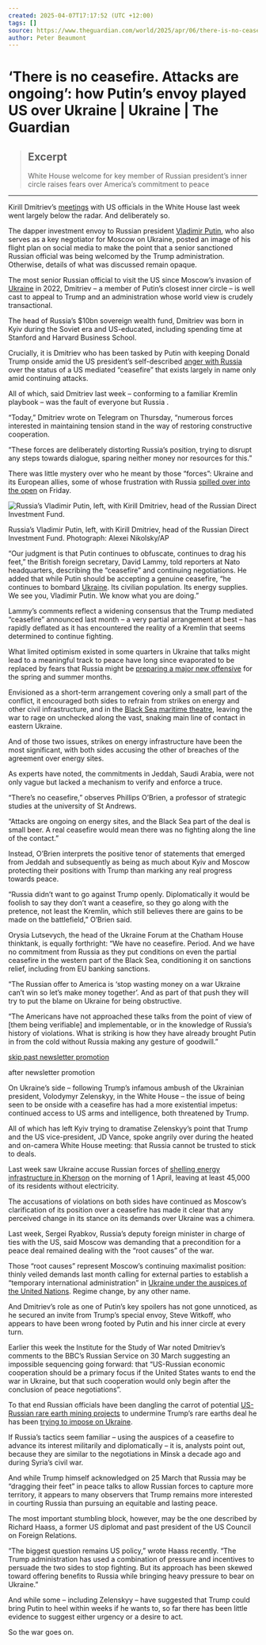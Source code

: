 ```yaml
---
created: 2025-04-07T17:17:52 (UTC +12:00)
tags: []
source: https://www.theguardian.com/world/2025/apr/06/there-is-no-ceasefire-attacks-are-ongoing-how-putins-envoy-played-us-over-ukraine
author: Peter Beaumont
---
```


# ‘There is no ceasefire. Attacks are ongoing’: how Putin’s envoy played US over Ukraine | Ukraine | The Guardian

> ## Excerpt
> White House welcome for key member of Russian president’s inner circle raises fears over America’s commitment to peace

---
Kirill Dmitriev’s [meetings](https://www.theguardian.com/world/2025/apr/03/ukraine-war-briefing-deadly-ballistic-missile-strike-on-zelenskyy-home-town) with US officials in the White House last week went largely below the radar. And deliberately so.

The dapper investment envoy to Russian president [Vladimir Putin](https://www.theguardian.com/world/vladimir-putin), who also serves as a key negotiator for Moscow on Ukraine, posted an image of his flight plan on social media to make the point that a senior sanctioned Russian official was being welcomed by the Trump administration. Otherwise, details of what was discussed remain opaque.

The most senior Russian official to visit the US since Moscow’s invasion of [Ukraine](https://www.theguardian.com/world/ukraine) in 2022, Dmitriev – a member of Putin’s closest inner circle – is well cast to appeal to Trump and an administration whose world view is crudely transactional.

The head of Russia’s $10bn sovereign wealth fund, Dmitriev was born in Kyiv during the Soviet era and US-educated, including spending time at Stanford and Harvard Business School.

Crucially, it is Dmitriev who has been tasked by Putin with keeping Donald Trump onside amid the US president’s self-described [anger with Russia](https://www.theguardian.com/us-news/2025/mar/30/donald-trump-angry-vladimir-putin-ukraine-nbc) over the status of a US mediated “ceasefire” that exists largely in name only amid continuing attacks.

All of which, said Dmitriev last week – conforming to a familiar Kremlin playbook – was the fault of everyone but Russia .

“Today,” Dmitriev wrote on Telegram on Thursday, “numerous forces interested in maintaining tension stand in the way of restoring constructive cooperation.

“These forces are deliberately distorting Russia’s position, trying to disrupt any steps towards dialogue, sparing neither money nor resources for this.”

There was little mystery over who he meant by those “forces”: Ukraine and its European allies, some of whose frustration with Russia [spilled over into the open](https://www.independent.co.uk/news/uk/home-news/david-lammy-nato-russia-marco-rubio-ukraine-b2726864.html) on Friday.

![Russia’s Vladimir Putin, left, with Kirill Dmitriev, head of the Russian Direct Investment Fund.](https://i.guim.co.uk/img/media/542ac024c5c6e60cb58b297e917868abd83bb448/288_140_4550_2934/master/4550.jpg?width=445&dpr=1&s=none&crop=none)

Russia’s Vladimir Putin, left, with Kirill Dmitriev, head of the Russian Direct Investment Fund. Photograph: Alexei Nikolsky/AP

“Our judgment is that Putin continues to obfuscate, continues to drag his feet,” the British foreign secretary, David Lammy, told reporters at Nato headquarters, describing the “ceasefire” and continuing negotiations. He added that while Putin should be accepting a genuine ceasefire, “he continues to bombard [Ukraine](https://www.theguardian.com/world/ukraine). Its civilian population. Its energy supplies. We see you, Vladimir Putin. We know what you are doing.”

Lammy’s comments reflect a widening consensus that the Trump mediated “ceasefire” announced last month – a very partial arrangement at best – has rapidly deflated as it has encountered the reality of a Kremlin that seems determined to continue fighting.

What limited optimism existed in some quarters in Ukraine that talks might lead to a meaningful track to peace have long since evaporated to be replaced by fears that Russia might be [preparing a major new offensive](https://edition.cnn.com/2025/04/02/europe/putin-russia-spring-conscription-ukraine-intl/index.html) for the spring and summer months.

Envisioned as a short-term arrangement covering only a small part of the conflict, it encouraged both sides to refrain from strikes on energy and other civil infrastructure, and in the [Black Sea maritime theatre](https://www.theguardian.com/world/2025/mar/25/russia-and-ukraine-agree-ceasefire-in-black-sea), leaving the war to rage on unchecked along the vast, snaking main line of contact in eastern Ukraine.

And of those two issues, strikes on energy infrastructure have been the most significant, with both sides accusing the other of breaches of the agreement over energy sites.

As experts have noted, the commitments in Jeddah, Saudi Arabia, were not only vague but lacked a mechanism to verify and enforce a truce.

“There’s no ceasefire,” observes Phillips O’Brien, a professor of strategic studies at the university of St Andrews.

“Attacks are ongoing on energy sites, and the Black Sea part of the deal is small beer. A real ceasefire would mean there was no fighting along the line of the contact.”

Instead, O’Brien interprets the positive tenor of statements that emerged from Jeddah and subsequently as being as much about Kyiv and Moscow protecting their positions with Trump than marking any real progress towards peace.

“Russia didn’t want to go against Trump openly. Diplomatically it would be foolish to say they don’t want a ceasefire, so they go along with the pretence, not least the Kremlin, which still believes there are gains to be made on the battlefield,” O’Brien said.

Orysia Lutsevych, the head of the Ukraine Forum at the Chatham House thinktank, is equally forthright: “We have no ceasefire. Period. And we have no commitment from Russia as they put conditions on even the partial ceasefire in the western part of the Black Sea, conditioning it on sanctions relief, including from EU banking sanctions.

“The Russian offer to America is ‘stop wasting money on a war Ukraine can’t win so let’s make money together’. And as part of that push they will try to put the blame on Ukraine for being obstructive.

“The Americans have not approached these talks from the point of view of \[them being verifiable\] and implementable, or in the knowledge of Russia’s history of violations. What is striking is how they have already brought Putin in from the cold without Russia making any gesture of goodwill.”

[skip past newsletter promotion](https://www.theguardian.com/world/2025/apr/06/there-is-no-ceasefire-attacks-are-ongoing-how-putins-envoy-played-us-over-ukraine#EmailSignup-skip-link-23)

after newsletter promotion

On Ukraine’s side – following Trump’s infamous ambush of the Ukrainian president, Volodymyr Zelenskyy, in the White House – the issue of being seen to be onside with a ceasefire has had a more existential impetus: continued access to US arms and intelligence, both threatened by Trump.

All of which has left Kyiv trying to dramatise Zelenskyy’s point that Trump and the US vice-president, JD Vance, spoke angrily over during the heated and on-camera White House meeting: that Russia cannot be trusted to stick to deals.

Last week saw Ukraine accuse Russian forces of [shelling energy infrastructure in Kherson](https://kyivindependent.com/russian-attack-on-energy/) on the morning of 1 April, leaving at least 45,000 of its residents without electricity.

The accusations of violations on both sides have continued as Moscow’s clarification of its position over a ceasefire has made it clear that any perceived change in its stance on its demands over Ukraine was a chimera.

Last week, Sergei Ryabkov, Russia’s deputy foreign minister in charge of ties with the US, said Moscow was demanding that a precondition for a peace deal remained dealing with the “root causes” of the war.

Those “root causes” represent Moscow’s continuing maximalist position: thinly veiled demands last month calling for external parties to establish a “temporary international administration” in [Ukraine under the auspices of the United Nations](https://www.theguardian.com/world/2025/mar/28/putin-suggests-ukraine-could-have-un-led-government-to-organise-elections). Regime change, by any other name.

And Dmitriev’s role as one of Putin’s key spoilers has not gone unnoticed, as he secured an invite from Trump’s special envoy, Steve Witkoff, who appears to have been wrong footed by Putin and his inner circle at every turn.

Earlier this week the Institute for the Study of War noted Dmitriev’s comments to the BBC’s Russian Service on 30 March suggesting an impossible sequencing going forward: that “US-Russian economic cooperation should be a primary focus if the United States wants to end the war in Ukraine, but that such cooperation would only begin after the conclusion of peace negotiations”.

To that end Russian officials have been dangling the carrot of potential [US-Russian rare earth mining projects](https://www.reuters.com/world/russia-us-start-talks-rare-earth-metals-projects-russia-putin-envoy-says-2025-03-30/) to undermine Trump’s rare earths deal he has been [trying to impose on Ukraine](https://www.theguardian.com/us-news/2025/feb/05/donald-trump-rare-earths-ukraine-us-trade-deal-aid-russia).

If Russia’s tactics seem familiar – using the auspices of a ceasefire to advance its interest militarily and diplomatically – it is, analysts point out, because they are similar to the negotiations in Minsk a decade ago and during Syria’s civil war.

And while Trump himself acknowledged on 25 March that Russia may be “dragging their feet” in peace talks to allow Russian forces to capture more territory, it appears to many observers that Trump remains more interested in courting Russia than pursuing an equitable and lasting peace.

The most important stumbling block, however, may be the one described by Richard Haass, a former US diplomat and past president of the US Council on Foreign Relations.

“The biggest question remains US policy,” wrote Haass recently. “The Trump administration has used a combination of pressure and incentives to persuade the two sides to stop fighting. But its approach has been skewed toward offering benefits to Russia while bringing heavy pressure to bear on Ukraine.”

And while some – including Zelenskyy – have suggested that Trump could bring Putin to heel within weeks if he wants to, so far there has been little evidence to suggest either urgency or a desire to act.

So the war goes on.
